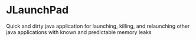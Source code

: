 # JLaunchPad
Quick and dirty java application for launching, killing, and relaunching other java applications with known and predictable memory leaks
